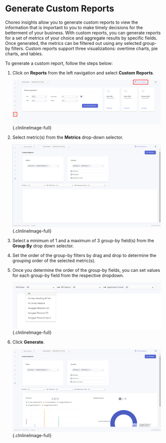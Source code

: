 # Generate Custom Reports

Choreo insights allow you to generate custom reports to view the information that is important to you to make timely decisions for the betterment of your business. With custom reports, you can generate reports for a set of metrics of your choice and aggregate results by specific fields. Once generated, the metrics can be filtered out using any selected group-by filters. Custom reports support three visualizations: overtime charts, pie charts, and tables.

To generate a custom report, follow the steps below:

1. Click on **Reports** from the left navigation and select **Custom Reports**.

    ![Select Custom Reports](../assets/img/insights/custom-reports-step-1.png){.cInlineImage-full}

2. Select metric(s) from the **Metrics** drop-down selector.

    ![Generate report](../assets/img/insights/custom-reports-step-2-to-4.png){.cInlineImage-full}

3. Select a minimum of 1 and a maximum of 3 group-by field(s) from the **Group By** drop down selector.

4. Set the order of the group-by filters by drag and drop to determine the grouping order of the selected metric(s).

5. Once you determine the order of the group-by fields, you can set values for each group-by field from the respective dropdown. 

    ![Group by field selection](../assets/img/insights/custom-reports-step-5.png){.cInlineImage-full}

6. Click **Generate**.

    ![Generate](../assets/img/insights/custom-reports-step-6.png){.cInlineImage-full}

